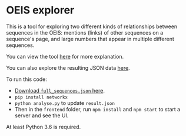 # OEIS explorer

This is a tool for exploring two different kinds of relationships between sequences in the OEIS: mentions (links) of other sequences on a sequence's page, and large numbers that appear in multiple different sequences.

You can view the tool [here](https://alexmojaki.github.io/oeis-explorer/) for more explanation.

You can also explore the resulting JSON data [here](https://github.com/alexmojaki/oeis-explorer/blob/master/frontend/src/result.json).

To run this code:

- [Download `full_sequences.json` here](https://drive.google.com/file/d/1bN3LrTGRenfw-esiBe4GI0CqtIfPWjlC/view?usp=sharing).
- `pip install networkx`
- `python analyse.py` to update `result.json`
- Then in the `frontend` folder, run `npm install` and `npm start` to start a server and see the UI.

At least Python 3.6 is required.
